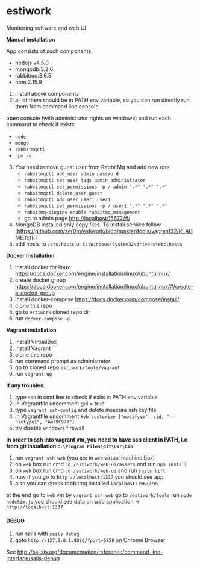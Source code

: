 # estiwork
Monitoring software and web UI


**Manual installation**

App consists of such components: 
- nodejs v4.5.0
- mongodb:3.2.6
- rabbitmq:3.6.5
- npm 2.15.9

1. install above components
2. all of them should be in PATH env variable, so you can run directly run them from command line console
   
  open console (with administrator rights on windows) and run each command to check if exists 
   - `node` <enter>
   - `mongo` <enter>
   - `rabbitmqctl` <enter>
   - `npm -v` <enter>
   
3. You need remove guest user from RabbitMq and add new one
   - `rabbitmqctl add_user admin password`
   - `rabbitmqctl set_user_tags admin administrator`
   - `rabbitmqctl set_permissions -p / admin ".*" ".*" ".*"`
   - `rabbitmqctl delete_user guest`
   - `rabbitmqctl add_user user1 user1`
   - `rabbitmqctl set_permissions -p / user1 ".*" ".*" ".*"`
   - `rabbitmq-plugins enable rabbitmq_management`
   - go to admin page [http://localhost:15672/#/]()
4. MongoDB installed only copy files. To install service follow [https://github.com/zer0m/estiwork/blob/master/tools/vagrant32/README.txt]()
5. add hosts to `/etc/hosts` or `C:\Windows\System32\drivers\etc\hosts`
   


**Docker installation**

1. install docker for linux https://docs.docker.com/engine/installation/linux/ubuntulinux/
2. create docker group https://docs.docker.com/engine/installation/linux/ubuntulinux/#/create-a-docker-group
3. install docker-compose https://docs.docker.com/compose/install/
4. clone this repo
5. go to `estiwork` cloned repo dir
6. run `docker-compose up`



**Vagrant installation**

1. install VirtualBox
2. install Vagrant
3. clone this repo
4. run command prompt as administrator
5. go to cloned repo `estiwork/tools/vagrant`
6. run `vagrant up`

**If any troubles:**

1. type `ssh` in cmd line to check if exits in PATH env variable
2. in Vagrantfile uncomment gui = true
3. type `vagrant ssh-config` and delete insecure ssh key file
4. in Vagrantfile uncomment `#vb.customize ["modifyvm", :id, "--nictype1", "Am79C973"]`
5. try disable windows firewall



**In order to ssh into vagrant vm, you need to have ssh client in PATH, i.e from git installation `C:\Program Files\Git\usr\bin`**

1. run `vagrant ssh web` (you are in `web` virtual machine box)
2. on `web` box run cmd `cd /estiwork/web-ui/assets` and run `npm install`
3. on `web` box run cmd `cd /estiwork/web-ui` and run `sails lift`
4. now if you go to `http://localhost:1337` you should see app
5. also you can check rabbitmq installed `localhost:15672/#/`

at the end go to `web` vm by `vagrant ssh web`
go to `/estiwork/tools`
run `node nodeSim.js`
you should see data on web application -> `http://localhost:1337`

#### DEBUG

1. run sails with `sails debug`
2. goto `http://127.0.0.1:8080/?port=5858` on Chrome Browser

See http://sailsjs.org/documentation/reference/command-line-interface/sails-debug
